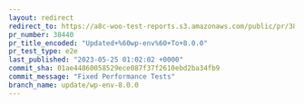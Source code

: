 ```yaml
---
layout: redirect
redirect_to: https://a8c-woo-test-reports.s3.amazonaws.com/public/pr/38440/e2e/index.html
pr_number: 38440
pr_title_encoded: "Updated+%60wp-env%60+To+8.0.0"
pr_test_type: e2e
last_published: "2023-05-25 01:02:02 +0000"
commit_sha: 01ae44860058529ece087f37f2610ebd2ba34fb9
commit_message: "Fixed Performance Tests"
branch_name: update/wp-env-8.0.0
---
```

